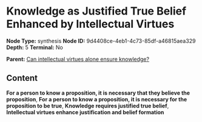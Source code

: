 # Knowledge as Justified True Belief Enhanced by Intellectual Virtues

**Node Type:** synthesis
**Node ID:** 9d4408ce-4eb1-4c73-85df-a46815aea329
**Depth:** 5
**Terminal:** No

**Parent:** [Can intellectual virtues alone ensure knowledge?](can-intellectual-virtues-alone-ensure-knowledge-antithesis-6543a228-7d22-4b8f-8541-17d1e1523ccf.md)

## Content

**For a person to know a proposition, it is necessary that they believe the proposition**, **For a person to know a proposition, it is necessary for the proposition to be true**, **Knowledge requires justified true belief**, **Intellectual virtues enhance justification and belief formation**
